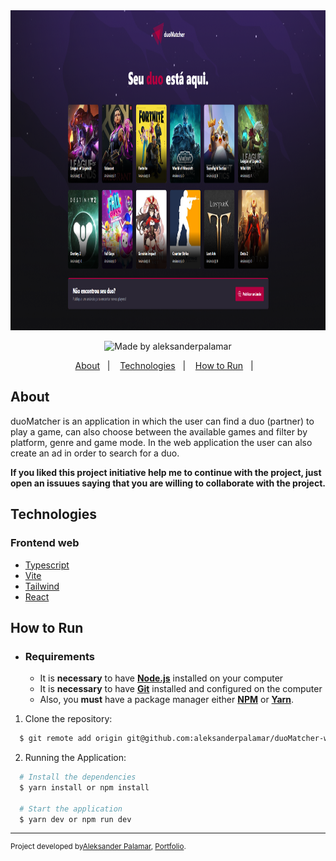 <div align="center">  
    <img src=".github/duoMatcher-web.png" height="512px"/>       
</div>
    
<p align="center">   
  <img alt="Made by aleksanderpalamar" src="https://img.shields.io/badge/made%20by-aleksanderpalamar-%237519C1?style=flat-square" >  
</p>
<p align="center">
  <a href="#about">About</a>&nbsp;&nbsp;&nbsp;|&nbsp;&nbsp;&nbsp;
  <a href="#technologies">Technologies</a>&nbsp;&nbsp;&nbsp;|&nbsp;&nbsp;&nbsp;
  <a href="#how-to-run">How to Run</a>&nbsp;&nbsp;&nbsp;|&nbsp;&nbsp;&nbsp; 
</p>

## About

duoMatcher is an application in which the user can find a duo (partner) to play a game, can also choose between the available games and filter by platform, genre and game mode. In the web application the user can also create an ad in order to search for a duo.

**If you liked this project initiative help me to continue with the project, just open an issuues saying that you are willing to collaborate with the project.**

## Technologies

### Frontend web
- [Typescript](https://www.typescriptlang.org/)
- [Vite](https://vitejs.dev/)
- [Tailwind](https://tailwindcss.com/)
- [React](https://reactjs.org/)

## How to Run

- ### **Requirements**

  - It is **necessary** to have **[Node.js](https://nodejs.org/en/)** installed on your computer
  - It is **necessary** to have **[Git](https://git-scm.com/)** installed and configured on the computer
  - Also, you **must** have a package manager either **[NPM](https://www.npmjs.com/)** or **[Yarn](https://yarnpkg.com/ )**.   

1. Clone the repository:

```sh
  $ git remote add origin git@github.com:aleksanderpalamar/duoMatcher-web.git
```

2. Running the Application:

```sh
  # Install the dependencies
  $ yarn install or npm install

  # Start the application
  $ yarn dev or npm run dev
```
---
<sup>Project developed by[Aleksander Palamar](https://github.com/aleksanderpalamar), [Portfolio](https://www.palamarsolutionit.com.br/).</sup>